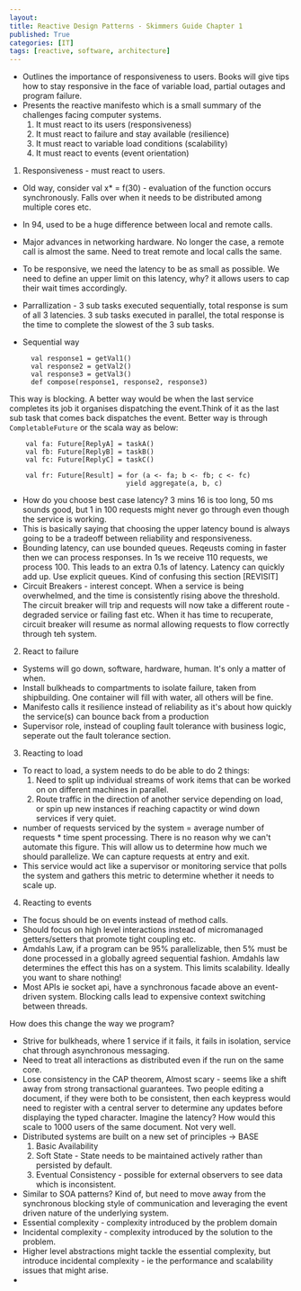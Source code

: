```yaml
---
layout: 
title: Reactive Design Patterns - Skimmers Guide Chapter 1
published: True
categories: [IT]
tags: [reactive, software, architecture]
---
```


+ Outlines the importance of responsiveness to users. Books will give tips how to stay responsive in the face of variable load, partial outages and program failure. 
+ Presents the reactive manifesto which is a small summary of the challenges facing computer systems. 
  1. It must react to its users (responsiveness)	
  1. It must react to failure and stay available (resilience)	
  1. It must react to variable load conditions (scalability)	
  1. It must react to events (event orientation)	

1. Responsiveness - must react to users.
  * Old way, consider val x*  = f(30) - evaluation of the function occurs synchronously. Falls over when it needs to be distributed among multiple cores etc.
  * In 94, used to be a huge difference between local and remote calls.
  * Major advances in networking hardware. No longer the case, a remote call is almost the same. Need to treat remote and local calls the same.
  * To be responsive, we need the latency to be as small as possible. We need to define an upper limit on this latency, why? it allows users to cap their wait times accordingly.
  * Parrallization - 3 sub tasks executed sequentially, total response is sum of all 3 latencies. 3 sub tasks executed in parallel, the total response is the time to complete the slowest of the 3 sub tasks.
  * Sequential way
  
      ```
	  	val response1 = getVal1()
	  	val response2 = getVal2()
	  	val response3 = getVal3()
	  	def compose(response1, response2, response3)
      ```
  This way is blocking. 
  A better way would be when the last service completes its job it organises dispatching the event.Think of it as the last sub task that comes back dispatches the event.
  Better way is through ```CompletableFuture``` or the scala way as below:

	    val fa: Future[ReplyA] = taskA()
	   	val fb: Future[ReplyB] = taskB()
	   	val fc: Future[ReplyC] = taskC()
	    
	    val fr: Future[Result] = for (a <- fa; b <- fb; c <- fc)
		                         yield aggregate(a, b, c)

  * How do you choose best case latency? 3 mins 16 is too long, 50 ms sounds good, but 1 in 100 requests might never go through even though the service is working.
  * This is basically saying that choosing the upper latency bound is always going to be a tradeoff between reliability and responsiveness.
  * Bounding latency, can use bounded queues. Reqeusts coming in faster then we can process responses. In 1s we receive 110 requests, we process 100. This leads to an extra 0.1s of latency. Latency can quickly add up. Use explicit queues. Kind of confusing this section [REVISIT]
  * Circuit Breakers - interest concept. When a service is being overwhelmed, and the time is consistently rising above the threshold. The circuit breaker will trip and requests will now take a different route - degraded service or failing fast etc. When it has time to recuperate, circuit breaker will resume as normal allowing requests to flow correctly through teh system.
   
2. React to failure
  * Systems will go down, software, hardware, human. It's only a matter of when.
  * Install bulkheads to compartments to isolate failure, taken from shipbuilding. One container will fill with water, all others will be fine.
  * Manifesto calls it resilience instead of reliability as it's about how quickly the service(s) can bounce back from a production <issue class=""></issue>
  * Supervisor role, instead of coupling fault tolerance with business logic, seperate out the fault tolerance section.

3. Reacting to load
  * To react to load, a system needs to do be able to do 2 things:
    1. Need to split up individual streams of work items that can be worked on on different machines in parallel.
    2. Route traffic in the direction of another service depending on load, or spin up new instances if reaching capactity or wind down services if very quiet. 
  * number of requests serviced by the system = average number of requests * time spent processing. There is no reason why we can't automate this figure. This will allow us to determine how much we should parallelize. We can capture requests at entry and exit. 
  * This service would act like a supervisor or monitoring service that polls the system and gathers this metric to determine whether it needs to scale up.
  
4. Reacting to events
  * The focus should be on events instead of method calls. 
  * Should focus on high level interactions instead of micromanaged getters/setters that promote tight coupling etc.
  * Amdahls Law, if a program can be 95% parallelizable, then 5% must be done processed in a globally agreed sequential fashion. Amdahls law determines the effect this has on a system. This limits scalability. Ideally you want to share nothing!
  * Most APIs ie socket api, have a synchronous facade above an event-driven system. Blocking calls lead to expensive context switching between threads. 

How does this change the way we program?
  * Strive for bulkheads, where 1 service if it fails, it fails in isolation, service chat through asynchronous messaging.
  * Need to treat all interactions as distributed even if the run on the same core. 
  * Lose consistency in the CAP theorem, Almost scary - seems like a shift away from strong transactional guarantees. Two people editing a document, if they were both to be consistent, then each keypress would need to register with a central server to determine any updates before displaying the typed character. Imagine the latency? How would this scale to 1000 users of the same document. Not very well.
  * Distributed systems are built on a new set of principles -> BASE 
    1. Basic Availability
	1. Soft State - State needs to be maintained actively rather than persisted by default.
	1. Eventual Consistency - possible for external observers to see data which is inconsistent.
  * Similar to SOA patterns? Kind of, but need to move away from the synchronous blocking style of communication and leveraging the event driven nature of the underlying system. 
  * Essential complexity - complexity introduced by the problem domain
  * Incidental complexity - complexity introduced by the solution to the problem.
  * Higher level abstractions might tackle the essential complexity, but introduce incidental complexity  - ie the performance and scalability issues that might arise.
  * 
